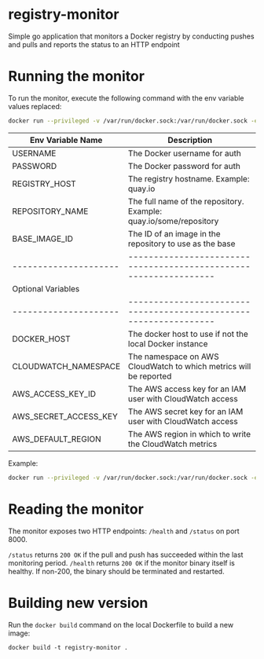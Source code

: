 registry-monitor
============

Simple go application that monitors a Docker registry by conducting pushes and pulls and reports the status to an HTTP endpoint

Running the monitor
=============================

To run the monitor, execute the following command with the env variable values replaced:

```sh
docker run --privileged -v /var/run/docker.sock:/var/run/docker.sock -e USERNAME=dockerusername -e PASSWORD=dockerpassword -e REGISTRY_HOST=yourregistryhost -e REPOSITORY_NAME=yourregistryhost/namespace/repository -e BASE_IMAGE_ID=somebaseimageid registry-monitor
```

| Env Variable Name     | Description                                                       |
| --------------------- | ----------------------------------------------------------------- |
| USERNAME              | The Docker username for auth                                      |
| PASSWORD              | The Docker password for auth                                      |
| REGISTRY_HOST         | The registry hostname. Example: quay.io                           |
| REPOSITORY_NAME       | The full name of the repository. Example: quay.io/some/repository |
| BASE_IMAGE_ID         | The ID of an image in the repository to use as the base           |
| --------------------- | ----------------------------------------------------------------- |
| Optional Variables                                                                        |
| --------------------- | ----------------------------------------------------------------- |
| DOCKER_HOST           | The docker host to use if not the local Docker instance           |
| CLOUDWATCH_NAMESPACE  | The namespace on AWS CloudWatch to which metrics will be reported |
| AWS_ACCESS_KEY_ID     | The AWS access key for an IAM user with CloudWatch access         |
| AWS_SECRET_ACCESS_KEY | The AWS secret key for an IAM user with CloudWatch access         |
| AWS_DEFAULT_REGION    | The AWS region in which to write the CloudWatch metrics           |

Example:

```sh
docker run --privileged -v /var/run/docker.sock:/var/run/docker.sock -e USERNAME=myuser+robot -e PASSWORD=myrobottoken -e REGISTRY_HOST=quay.io -e REPOSITORY_NAME=quay.io/myuser/monitorrepo -e BASE_IMAGE_ID=4f83eba78c registry-monitor
```

Reading the monitor
=============================
The monitor exposes two HTTP endpoints: `/health` and `/status` on port 8000.

`/status` returns `200 OK` if the pull and push has succeeded within the last monitoring period.
`/health` returns `200 OK` if the monitor binary itself is healthy. If non-200, the binary should be terminated and restarted.


Building new version
===================================
Run the `docker build` command on the local Dockerfile to build a new image:

```
docker build -t registry-monitor .
```


